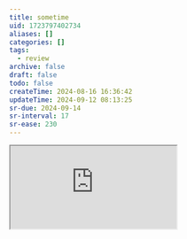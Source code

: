 ```yaml
---
title: sometime
uid: 1723797402734
aliases: []
categories: []
tags:
  - review
archive: false
draft: false
todo: false
createTime: 2024-08-16 16:36:42
updateTime: 2024-09-12 08:13:25
sr-due: 2024-09-14
sr-interval: 17
sr-ease: 230
---
```


<iframe
  class="iframe_full"
  src="https://dict.youdao.com/result?word=sometime&lang=en"
>
</iframe>
